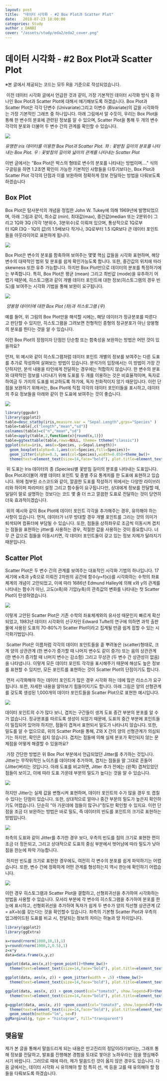 ```yaml
---
layout: post
title:  "데이터 시각화 - #2 Box Plot과 Scatter Plot"
date:   2018-07-23 18:00:00
categories: Study
author : DANBI
cover: "/assets/study/eda2/eda2_cover.png"
---
```


# 데이터 시각화 - #2 Box Plot과 Scatter Plot

※본 글에서 제공되는 코드는 모두 R을 기준으로 작성되었습니다.  

​	이전 데이터 시각화 글에서 언급한 것과 같이, 가장 기본적인 데이터 시각화 방식 중 하나인 Box Plot과 Scatter Plot에 대해서 얘기해보도록 하겠습니다. Box Plot과 Scatter Plot은 각각 단변수 (Univariate)그리고 이변수 (Bivariate)의 값을 시각화하는 가장 기본적인 그래프 중 하나입니다. 아래 그림에서 알 수듯이, 우리는 Box Plot을 통해 한 변수의 분포에 관련된 정보를 알 수 있으며, Scatter Plot을 통해 두 개의 변수 각각의 분포와 더불어 두 변수 간의 관계를 확인할 수 있습니다. 

![](/assets/study/eda2/eda2_graph1.png)

*유명한 iris 데이터를 이용한 Box Plot과 Scatter Plot.*
*좌 : 꽃받침 길이의 분포를 나타내는 Box Plot. 우 : 꽃밪침의 길이와 넓이의 관계를 나타내는 Scatter Plot*

이번 글에서는 "Box Plot은 박스의 형태로 변수의 분포를 나타내는 방법이며...." 식의 구글링을 하면 1.2초면 확인이 가능한 기본적인 사항들을 다루기보다는, Box Plot과 Scatter Plot 각각의 단점과 이를 보완하여 정확하게 정보 전달하는 방법을 다뤄보도록 하겠습니다

## Box Plot

Box Plot은 탐사분석의 개념을 정립한 John W. Tukey에 의해 1969년에 발명되었으며, 아래 그림과 같이, 최소값 (min), 최대값(max), 중간값(median 또는 2분위수) 그리고 1Q와 3Q (각각 1분위수, 3분위수)로 이뤄져 있으며, 통상적으로 1Q로부터 IQR (3Q - 1Q의 값)의 1.5배보다 작거나, 3Q로부터 1.5 IQR보다 큰 데이터 포인트들을 아웃라이어로 표현하게 됩니다. 

![](/assets/study/eda2/eda2_boxplot.png)

Box Plot은 변수의 분포를 함축하여 보여주는 몇몇 핵심 값들을 시각화 표현하며, 해당 변수의 대략적인 범위 및 분포를 쉽게 확인가능도록 합니다. 또한, 중간값의 위치에 따라 skewness 또한 유추 가능합니다. 하지만 Box Plot만으로 데이터의 분포를 특정하기에는 부족합니다. 특히, Box Plot은 평균 (mean) 그리고 최빈값 (mode)을 유추하기 어렵기 때문에, 히스토그램과 같이 개별 데이터 포인트에 대한 정보(히스토그램의 경우 빈도)를 보여주는 시각화 기법을 통해 보완이 요구됩니다. 

![](/assets/study/eda2/eda2_boxplot2.png)

​						*양봉형 데이터에 대한 Box Plot (좌)과 히스토그램 (우)*

예를 들어, 위 그림의 Box Plot만을 해석할 시에는, 해당 데이터가 정규분포를 따른다고 판단할 수 있지만, 히스토그램을 그려보면 전형적인 종형의 정규분포가 아닌 양봉형의 분포를 띈다는 것을 알 수 있습니다.  

이런 Box Plot의 장점이자 단점인 단순함 또는 함축성을 보완하는 방법은 어떤 것이 있을까요?  

먼저, 위 예시와 같이 히스토그램처럼 데이터 포인트 개별의 정보를 보여주는 다른 도표를 추가로 작성하여 살펴보는 방법이 있습니다. 분석가의 입장에서는 이 방법이 가장 간단하지만, 분석 내용을 타인에게 전달하는 경우에는 적합하지 않습니다. 한 변수의 분포와 대략적인 정보를 나타내기 위해 도표를 두 개를 이용하는 것은 비효율적이며, 독자로 하여금 두 가지의 도표를 비교하도록 하기에, 독자 친화적이지 않기 때문입니다. 이런 단점을 보완하기 위해서는, Box Plot에 직접 각각의 데이터 포인터들을 표시하고, 데이터의 주요 정보들을 아래와 같이 한 도표에 보여주는 것이 좋습니다.  

![](/assets/study/eda2/eda2_boxplot3.png)

```R
library(ggpubr)
library(ggplot2)
table=desc_statby(iris,measure.var = "Sepal.Length",grps="Species" )
table=table[,c("length","mean","sd")]
colnames(table)=c("n","mean","sd")
table=apply(table,2,function(x){round(x,1)})
table=ggtexttable(table,rows=NULL, theme= ttheme("classic"))
ggplot(data=iris, aes(x=Species, y=Sepal.Length))+
  geom_boxplot(alpha=0.1,aes(col=Species,fill=Species))+
  geom_jitter(alpha=0.3, aes(col=Species),width=0.05)+theme_bw()+
  theme(text=element_text(size=14,face="bold"), plot.title=element_text(hjust=0.5, size=16,face="bold"))+ annotation_custom(ggplotGrob(table),xmin=2.8,xmax=3.1,ymin=1.5)
```

​	위 도표는 Iris 데이터의 종 (Species)별 꽃받침 길이의 분포를 나타내는 도표입니다. Box Plot과더불어 개별 데이터 포인트 및 종별 주요 통계치를 한 도표에 표현하고 있습니다. 위에 첨부된 소스코드와 같이, 깔끔한 도표를 작성하기 위에서는 다양한 라이브러리와 하이퍼 파라미터 설정 그리고 함수들이 요구됩니다만, 상대에게 정보를 전달할 때, 일일이 말로 설명하는 것보다는 코드 몇 줄 더 쓰고 깔끔한 도표로 전달하는 것이 당연히 더욱 효과적이겠습니다.  

​	위의 예시와 같이 Box Plot에 데이터 포인트 각각을 추가해주는 경우, 유의해야 하는 사항이 있습니다. 먼저, 데이터가 너무 방대할 경우 개별 포인트를 그리는 것의 의미가 퇴색되며 컴퓨터에 부담될 수 있습니다. 또한, 점들을 상하좌우로 조금씩 이동시켜 겹치는 점들을 표현하는 jitter를 사용하는 경우, 적절한 값을 사용하는 것이 중요합니다. 너무 큰 값으로 점들을 이동시키면, 각 데이터 포인트들이 갖고 있는 정보 자체가 달라지기 때문입니다.  



## Scatter Plot

Scatter Plot은 두 변수 간의 관계를 보여주는 대표적인 시각화 기법의 하나입니다. 17세기에 x축과 y축으로 이뤄진 2차원의 공간에 함수(y=f(x))를 시각화하는 수학의 좌표체계의 개념이 고안되었고, 이에 따라 1686년 Edmund Halley에 의해 x와 y의 관계를 나타내는 함수가 아닌, 고도(x축)와 기압(y축)의 관측값의 변화를 나타내는 첫 Scatter Plot이 탄생하였습니다.  

![](/assets/study/eda2/eda2_sc1.png)

이렇게 고안된 Scatter Plot은 기존 수학의 좌표체계와의 유사성 때문인지 빠르게 확산되었고, 1983년 데이터 시각화의 선구자인 Edward Tufte의 연구에 의하면 과학 출판물에 사용된 도표의 70-80%가 Scatter Plot이라고 집계될 만큼 쉽게 접할 수 있는 시각화기법입니다. 

​	Scatter Plot은 이름처럼 각각의 데이터 포인트들을 흩 뿌려놓은 (scatter)형태로, 크게 양의 상관관계 (한 변수가 증가할 때 나머지 변수도 같이 증가) 또는 음의 상관관계 (한 변수가 증가할 때 너머지 변수는 감소함) 그리고 무상관 (두 변수 간 상관성이 없음)을 나타냅니다. 이렇게 모든 데이터 포인트 각각을 표시해주기 때문에 해상도 높은 정보를 표현할 수 있지만, 모든 포인트를 표현하는 것이 Scatter Plot의 단점이기도 합니다.   

​	먼저 시각화해야 하는 데이터 포인트가 많은 경우 시각화 하는 데에 많은 리소스가 요구됩니다. 또한, 자세한 내용을 알아보기 힘들어지기도 합니다. 아래 그림은 양의 선형관계를 갖도록 생성된 1,000개의 데이터 포인트들을 Scatter Plot으로 표현한 예시입니다.  

![](/assets/study/eda2/eda2_sc2.png)

데이터 포인트의 수가 많다 보니, 겹치는 구간들이 생겨 도표 중간 부분의 분포를 알 수가 없습니다. 정규분포를 따르도록 생성이 되었기 때문에, 도표의 중간 부분에 포인트들이 밀집되어 있어야 하지만, 점들이 겹쳐서 표현되서 밀도가 나타나지 않습니다. 또한, 밀도를 알 수 없으므로, 위의 Scatter Plot을 통해, Z와 X 간의 양의 선형관계가 의심되기는 하지만, 확인은 쉽지 않습니다. 겹치는 점들에 의해 실제 분포가 확인되지 않는 문제점을 어떻게 해결할 수 있을까요? 

​	가장 간단한 방법은 위 Box Plot 부분에서 언급되었던 Jitter를 추가하는 것입니다. Jitter는 무작위적인 노이즈를 데이터에 추가하여, 겹치는 점들을 말 그대로 흔들어 (Jitter)버리는 것입니다. 아래 도표를 비교하면, Jitter 추가 전에는 (왼쪽) 겹쳐있었던 점들이 보이고, 이에 따라 도표 가운데 부분의 밀도가 높다는 것을 알 수 있습니다.  

![](/assets/study/eda2/eda2_sc4.png)

하지만 Jitter는 실제 값을 변형시켜 표현하며, 데이터 포인트의 수가 많을 경우 또 겹칠 수 있다는 단점이 있습니다. 또한, 상대적으로 얼마나 중간 부분의 밀도가 높은지 확인하기도 어렵습니다. 단순히 "아 가운데에 점들이 많구나"정도만 확인할 수 있지요. 이런 단점을 조금 더 보완하는 방법은 바로 밀도, 즉 데이터의 빈도를 포인트의 크기로 표현하는 방법입니다. 

![](/assets/study/eda2/eda2_sc5.png)

좌측의 도표와 같이 Jitter를 추가한 경우 보다, 우측의 빈도를 점의 크기로 표현한 편이 조금 더 정돈되고, 그리고 상대적으로 도표의 중심 부분에서 벗어남에 따라 밀도가 낮아짐을 한눈에 파악 가능합니다. 

​	하지만 빈도를 크기로 표현한 경우에도, 여전히 각 변수의 분포를 쉽게 파악하기는 어렵습니다. 또한, 변수 간에 정확하게 어떤 관계를 형성하는지 역시 한눈에 확인하기 어렵습니다.   

![](/assets/study/eda2/eda2_sc6.png)

이런 경우 히스토그램과 Scatter Plot을 결합하고, 선형회귀선을 추가하여 시각화하는 방법을 사용할 수 있습니다. 모서리 부분에 각 변수의 히스토그램을 추가하여 분포를 한눈에 표시하고, 선형회귀선을 추가하여 독자가 쉽게 두 변수가 양의 직선형 상관관계 (Z = aX+b)를 갖는다는 것을 확인할수 있습니다. 좌측의 기본형 Scatter Plot과 우측의 업그레이드된 도표를 비교 시, 전달되는 정보의 차이는 하늘과 땅 차이입니다. 

```R
library(ggplot2)
library(ggExtra)

x=round(rnorm(1000,10,1),1)
y=round(rnorm(1000,2,0.5),1)
z=x*y
data=data.frame(x,y,z)

ggplot(data,aes(x,z))+geom_point()+theme_bw()+
  theme(text=element_text(size=14,face="bold"), plot.title=element_text(hjust=0.5, size=16,face="bold"))

ggplot(data, aes(x, z)) + geom_jitter(width = .5) +theme_bw()+
  theme(text=element_text(size=14,face="bold"), plot.title=element_text(hjust=0.5, size=16,face="bold"))

ggplot(data, aes(x, z)) + geom_count(col="tomato3", show.legend=F)+theme_bw()+
  theme(text=element_text(size=14,face="bold"), plot.title=element_text(hjust=0.5, size=16,face="bold"))

g=ggplot(data, aes(x, z)) +geom_count(col="tomato3", show.legend=F)+theme_bw()+
  theme(text=element_text(size=14,face="bold"), plot.title=element_text(hjust=0.5, size=16,face="bold"))+
  geom_smooth(method="lm", se=F)
ggMarginal(g, type = "histogram", fill="transparent")
```



## 맺음말

제가 본 글을 통해서 말씀드리게 되는 내용은 만고진리의 정답이라기보다는, 그래프 통해 정보를 전달하고, 발표를 진행해본 경험을 토대로 쌓아온 노하우라는 점을 명심해주시기 바랍니다. 그러므로 때에 따라, 제가 말씀드린 것이 옳지 않은 경우도 있습니다. 다음 글에서는, 데이터 시각화 시 유의해야 할 점 특히 선, 색 등을 고를 때 유의해야 할 점들을 다뤄보도록 하겠습니다. 



